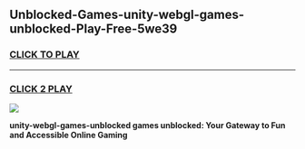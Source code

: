 
## Unblocked-Games-unity-webgl-games-unblocked-Play-Free-5we39
<h3>
<a href="https://premium76.site?title=unity-webgl-games-unblocked&ref=18A1">CLICK TO PLAY</a></h3>
<hr>

<h3>
<a href="https://premium76.site?title=unity-webgl-games-unblocked&ref=18A1">CLICK 2 PLAY</a>
  
</h3>

<a href="https://premium76.site?title=unity-webgl-games-unblocked&ref=18A1"><img src="https://clearcache.store/games.png"></a>


**unity-webgl-games-unblocked games unblocked: Your Gateway to Fun and Accessible Online Gaming**
